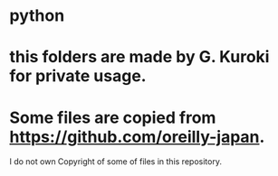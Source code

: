 # python
# this folders are made by G. Kuroki for private usage.
# Some files are copied from https://github.com/oreilly-japan. 
I do not own Copyright of some of files in this repository.
